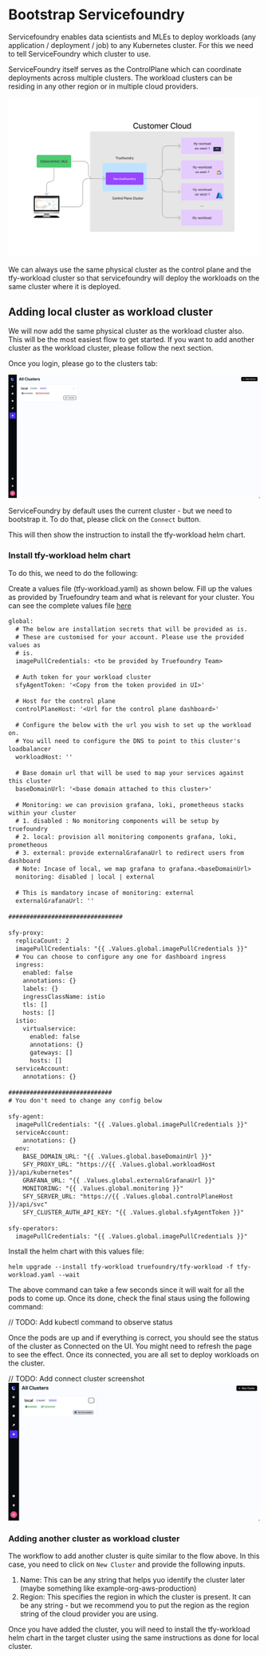 # Bootstrap Servicefoundry

Servicefoundry enables data scientists and MLEs to deploy workloads (any application / deployment / job) to 
any Kubernetes cluster. For this we need to tell ServiceFoundry which cluster to use. 

ServiceFoundry itself serves as the ControlPlane which can coordinate deployments across multiple clusters. The workload
clusters can be residing in any other region or in multiple cloud providers. 

![ServiceFoundry Architecture](../assets/servicefoundry-architecture.png)

We can always use the same physical cluster as the control plane and the tfy-workload cluster so that servicefoundry will deploy the 
workloads on the same cluster where it is deployed.

## Adding local cluster as workload cluster

We will now add the same physical cluster as the workload cluster also. This will be the most easiest flow to get started. If you want to add
another cluster as the workload cluster, please follow the next section. 

Once you login, please go to the clusters tab:

![Clusters Initial View](../assets/cluster-start.png)

ServiceFoundry by default uses the current cluster - but we need to bootstrap it. To do that, please click on the `Connect` button.

This will then show the instruction to install the tfy-workload helm chart.

### Install tfy-workload helm chart

To do this, we need to do the following:

Create a values file (tfy-workload.yaml) as shown below. Fill up the values as provided by Truefoundry team
and what is relevant for your cluster. You can see the complete values file [here](https://github.com/truefoundry/charts/blob/main/charts/tfy-workload/values.yaml)

```
global:
  # The below are installation secrets that will be provided as is.
  # These are customised for your account. Please use the provided values as
  # is.
  imagePullCredentials: <to be provided by Truefoundry Team>

  # Auth token for your workload cluster
  sfyAgentToken: '<Copy from the token provided in UI>'

  # Host for the control plane
  controlPlaneHost: '<Url for the control plane dashboard>'

  # Configure the below with the url you wish to set up the workload on.
  # You will need to configure the DNS to point to this cluster's loadbalancer
  workloadHost: ''

  # Base domain url that will be used to map your services against this cluster
  baseDomainUrl: '<base domain attached to this cluster>'

  # Monitoring: we can provision grafana, loki, prometheous stacks within your cluster
  # 1. disabled : No monitoring components will be setup by truefoundry
  # 2. local: provision all monitoring components grafana, loki, prometheous
  # 3. external: provide externalGrafanaUrl to redirect users from dashboard
  # Note: Incase of local, we map grafana to grafana.<baseDomainUrl>
  monitoring: disabled | local | external

  # This is mandatory incase of monitoring: external
  externalGrafanaUrl: ''

################################

sfy-proxy:
  replicaCount: 2
  imagePullCredentials: "{{ .Values.global.imagePullCredentials }}"
  # You can choose to configure any one for dashboard ingress
  ingress:
    enabled: false
    annotations: {}
    labels: {}
    ingressClassName: istio
    tls: []
    hosts: []
  istio:
    virtualservice:
      enabled: false
      annotations: {}
      gateways: []
      hosts: []
  serviceAccount:
    annotations: {}

#############################
# You don't need to change any config below

sfy-agent:
  imagePullCredentials: "{{ .Values.global.imagePullCredentials }}"
  serviceAccount:
    annotations: {}
  env:
    BASE_DOMAIN_URL: "{{ .Values.global.baseDomainUrl }}"
    SFY_PROXY_URL: "https://{{ .Values.global.workloadHost }}/api/kubernetes"
    GRAFANA_URL: "{{ .Values.global.externalGrafanaUrl }}"
    MONITORING: "{{ .Values.global.monitoring }}"
    SFY_SERVER_URL: "https://{{ .Values.global.controlPlaneHost }}/api/svc"
    SFY_CLUSTER_AUTH_API_KEY: "{{ .Values.global.sfyAgentToken }}"

sfy-operators:
  imagePullCredentials: "{{ .Values.global.imagePullCredentials }}"
```

Install the helm chart with this values file:

```
helm upgrade --install tfy-workload truefoundry/tfy-workload -f tfy-workload.yaml --wait
```

The above command can take a few seconds since it will wait for all the pods to come up. Once its done, check
the final staus using the following command:

// TODO: Add kubectl command to observe status

Once the pods are up and if everything is correct, you should see the status of the cluster as Connected on the UI. You might need to refresh the page to see the effect. Once its connected, you are all set to deploy workloads on the cluster.

// TODO: Add connect cluster screenshot
![Connected Cluster](../assets/connected-cluster.png)


### Adding another cluster as workload cluster

The workflow to add another cluster is quite similar to the flow above. In this case, you need to click on `New Cluster` and provide the following inputs. 

1. Name: This can be any string that helps yuo identify the cluster later (maybe something like example-org-aws-production)
2. Region: This specifies the region in which the cluster is present. It can be any string - but we recommend you to put the region as the region string of the cloud provider you are using. 

Once you have added the cluster, you will need to install the tfy-workload helm chart in the target cluster using the same instructions as done for local cluster. 


